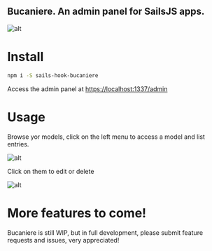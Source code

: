 ## Bucaniere. An admin panel for SailsJS apps.

![alt](https://raw.githubusercontent.com/lucafaggianelli/sails-hook-bucaniere/master/docs/dashboard.png)

# Install

```sh
npm i -S sails-hook-bucaniere
```

Access the admin panel at
[https://localhost:1337/admin](https://localhost:1337/admin)

# Usage

Browse yor models, click on the left menu to access a model and list entries.

![alt](https://raw.githubusercontent.com/lucafaggianelli/sails-hook-bucaniere/master/docs/model-list.png)

Click on them to edit or delete

![alt](https://raw.githubusercontent.com/lucafaggianelli/sails-hook-bucaniere/master/docs/model-edit.png)

# More features to come!

Bucaniere is still WIP, but in full development, please submit feature requests and issues, very appreciated!